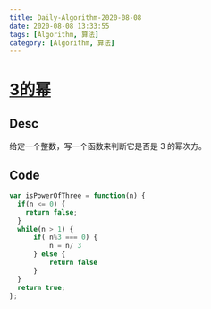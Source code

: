 ```yaml
---
title: Daily-Algorithm-2020-08-08
date: 2020-08-08 13:33:55
tags: [Algorithm, 算法]
category: [Algorithm, 算法]
---
```


# [ 3的幂](https://leetcode-cn.com/problems/power-of-three/)

## Desc



给定一个整数，写一个函数来判断它是否是 3 的幂次方。



## Code

```js
var isPowerOfThree = function(n) {
  if(n <= 0) {
    return false;
  }
  while(n > 1) {
      if( n%3 === 0) {
          n = n/ 3
      } else {
          return false
      }
  }
  return true;
};
```

